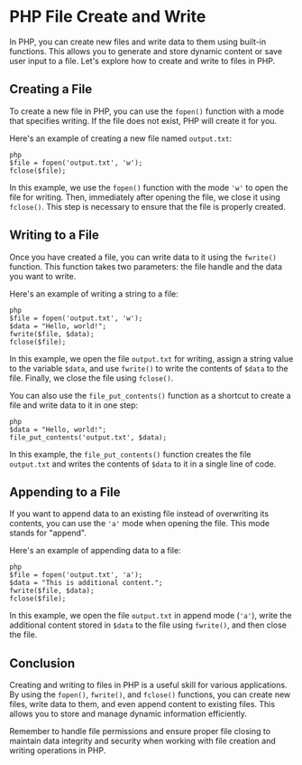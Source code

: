 # PHP File Create and Write

In PHP, you can create new files and write data to them using built-in functions. This allows you to generate and store dynamic content or save user input to a file. Let's explore how to create and write to files in PHP.

## Creating a File

To create a new file in PHP, you can use the `fopen()` function with a mode that specifies writing. If the file does not exist, PHP will create it for you.

Here's an example of creating a new file named `output.txt`:

`````````
php
$file = fopen('output.txt', 'w');
fclose($file);
`````````

In this example, we use the `fopen()` function with the mode `'w'` to open the file for writing. Then, immediately after opening the file, we close it using `fclose()`. This step is necessary to ensure that the file is properly created.

## Writing to a File

Once you have created a file, you can write data to it using the `fwrite()` function. This function takes two parameters: the file handle and the data you want to write.

Here's an example of writing a string to a file:

`````````
php
$file = fopen('output.txt', 'w');
$data = "Hello, world!";
fwrite($file, $data);
fclose($file);
`````````

In this example, we open the file `output.txt` for writing, assign a string value to the variable `$data`, and use `fwrite()` to write the contents of `$data` to the file. Finally, we close the file using `fclose()`.

You can also use the `file_put_contents()` function as a shortcut to create a file and write data to it in one step:

`````````
php
$data = "Hello, world!";
file_put_contents('output.txt', $data);
`````````

In this example, the `file_put_contents()` function creates the file `output.txt` and writes the contents of `$data` to it in a single line of code.

## Appending to a File

If you want to append data to an existing file instead of overwriting its contents, you can use the `'a'` mode when opening the file. This mode stands for "append".

Here's an example of appending data to a file:

`````````
php
$file = fopen('output.txt', 'a');
$data = "This is additional content.";
fwrite($file, $data);
fclose($file);
`````````

In this example, we open the file `output.txt` in append mode (`'a'`), write the additional content stored in `$data` to the file using `fwrite()`, and then close the file.

## Conclusion

Creating and writing to files in PHP is a useful skill for various applications. By using the `fopen()`, `fwrite()`, and `fclose()` functions, you can create new files, write data to them, and even append content to existing files. This allows you to store and manage dynamic information efficiently.

Remember to handle file permissions and ensure proper file closing to maintain data integrity and security when working with file creation and writing operations in PHP.
